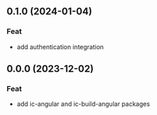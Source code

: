 ## 0.1.0 (2024-01-04)

### Feat

- add authentication integration

## 0.0.0 (2023-12-02)

### Feat

- add ic-angular and ic-build-angular packages
